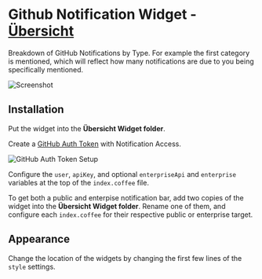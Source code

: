 # Github Notification Widget - [Übersicht](http://tracesof.net/uebersicht/)

Breakdown of GitHub Notifications by Type. For example the first category is mentioned, which will reflect how many notifications are due to you being specifically mentioned.

![Screenshot](http://cl.ly/image/3g3u372Z0r0U/Image%202015-01-16%20at%208.11.42%20AM.png)

## Installation

Put the widget into the __Übersicht Widget folder__.

Create a [GitHub Auth Token](https://help.github.com/articles/creating-an-access-token-for-command-line-use/) with Notification Access.

![GitHub Auth Token Setup](http://cl.ly/image/1b2b3m0h3j2w/Image%202015-01-16%20at%208.30.36%20AM.png)

Configure the `user`, `apiKey`, and optional `enterpriseApi` and `enterprise` variables at the top of the `index.coffee` file.

To get both a public and enterpise notification bar, add two copies of the widget into the __Übersicht Widget folder__. Rename one of them, and configure each `index.coffee` for their respective public or enterprise target.

## Appearance

Change the location of the widgets by changing the first few lines of the `style` settings.
